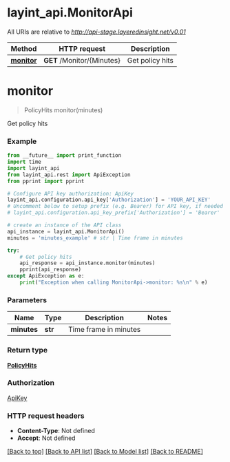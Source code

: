 # layint_api.MonitorApi

All URIs are relative to *http://api-stage.layeredinsight.net/v0.01*

Method | HTTP request | Description
------------- | ------------- | -------------
[**monitor**](MonitorApi.md#monitor) | **GET** /Monitor/{Minutes} | Get policy hits


# **monitor**
> PolicyHits monitor(minutes)

Get policy hits

### Example 
```python
from __future__ import print_function
import time
import layint_api
from layint_api.rest import ApiException
from pprint import pprint

# Configure API key authorization: ApiKey
layint_api.configuration.api_key['Authorization'] = 'YOUR_API_KEY'
# Uncomment below to setup prefix (e.g. Bearer) for API key, if needed
# layint_api.configuration.api_key_prefix['Authorization'] = 'Bearer'

# create an instance of the API class
api_instance = layint_api.MonitorApi()
minutes = 'minutes_example' # str | Time frame in minutes

try: 
    # Get policy hits
    api_response = api_instance.monitor(minutes)
    pprint(api_response)
except ApiException as e:
    print("Exception when calling MonitorApi->monitor: %s\n" % e)
```

### Parameters

Name | Type | Description  | Notes
------------- | ------------- | ------------- | -------------
 **minutes** | **str**| Time frame in minutes | 

### Return type

[**PolicyHits**](PolicyHits.md)

### Authorization

[ApiKey](../README.md#ApiKey)

### HTTP request headers

 - **Content-Type**: Not defined
 - **Accept**: Not defined

[[Back to top]](#) [[Back to API list]](../README.md#documentation-for-api-endpoints) [[Back to Model list]](../README.md#documentation-for-models) [[Back to README]](../README.md)

